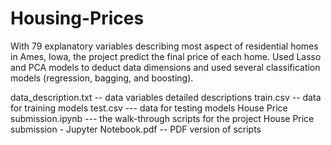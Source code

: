 # Housing-Prices
With 79 explanatory variables describing most aspect of residential homes in Ames, Iowa, the project predict the final price of each home. Used Lasso and PCA models to deduct data dimensions and used several classification models (regression, bagging, and boosting).

data_description.txt -- data variables detailed descriptions
train.csv -- data for training models
test.csv --- data for testing models
House Price submission.ipynb --- the walk-through scripts for the project
House Price submission - Jupyter Notebook.pdf -- PDF version of scripts
